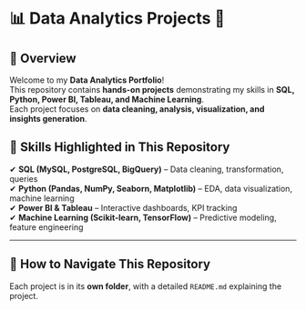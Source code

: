 # 📊 Data Analytics Projects 🚀

## 📌 Overview  
Welcome to my **Data Analytics Portfolio**!  
This repository contains **hands-on projects** demonstrating my skills in **SQL, Python, Power BI, Tableau, and Machine Learning**.  
Each project focuses on **data cleaning, analysis, visualization, and insights generation**.



## **🚀 Skills Highlighted in This Repository**
✔ **SQL (MySQL, PostgreSQL, BigQuery)** – Data cleaning, transformation, queries  
✔ **Python (Pandas, NumPy, Seaborn, Matplotlib)** – EDA, data visualization, machine learning  
✔ **Power BI & Tableau** – Interactive dashboards, KPI tracking  
✔ **Machine Learning (Scikit-learn, TensorFlow)** – Predictive modeling, feature engineering  

---

## **📂 How to Navigate This Repository**
Each project is in its **own folder**, with a detailed `README.md` explaining the project.